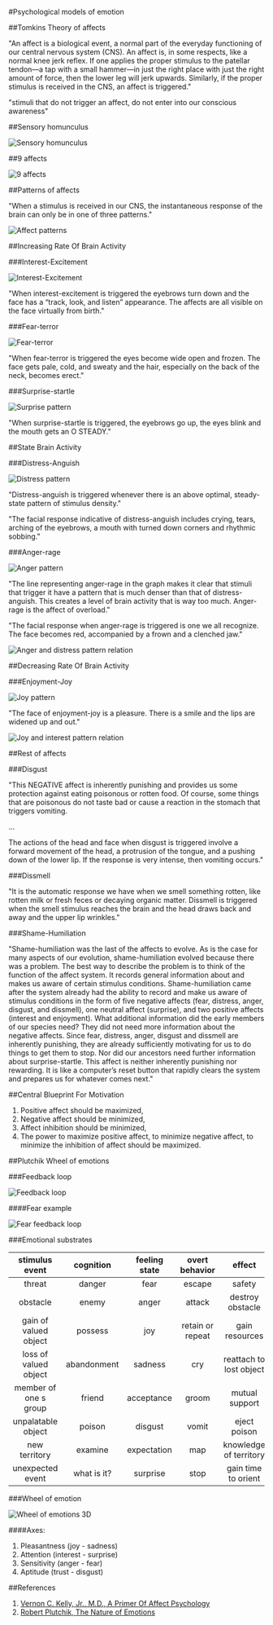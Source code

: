 #Psychological models of emotion

##Tomkins Theory of affects

"An affect is a biological event, a normal part of the everyday functioning of our central nervous system (CNS). An affect is, in some respects, like a normal knee jerk reflex. If one applies the proper stimulus to the patellar tendon—a tap with a small hammer—in just the right place with just the right amount of force, then the lower leg will jerk upwards. Similarly, if the proper stimulus is received in the CNS, an affect is triggered."

"stimuli that do not trigger an affect, do not enter into our conscious awareness"

##Sensory homunculus

![Sensory homunculus](http://www.harmonicresolution.com/homunculus1.jpeg)

##9 affects

![9 affects](figure2_tomkins_affects.png)

##Patterns of affects

"When a stimulus is received in our CNS, the instantaneous response of the brain can only be in one of three patterns."

![Affect patterns](figure3_affect_patterns.png)

##Increasing Rate Of Brain Activity

###Interest-Excitement

![Interest-Excitement](figure4_interest.png)

"When interest-excitement is triggered the eyebrows turn down and the face has a “track, look, and listen” appearance. The affects are all visible on the face virtually from birth."

###Fear-terror

![Fear-terror](figure5_fear.png)

"When fear-terror is triggered the eyes become wide open and frozen. The face gets pale, cold, and sweaty and the hair, especially on the back of the neck, becomes erect."

###Surprise-startle

![Surprise pattern](figure6_surprise.png)

"When surprise-startle is triggered, the eyebrows go up, the eyes blink and the mouth gets an O STEADY."

##State Brain Activity

###Distress-Anguish

![Distress pattern](figure7_distress.png)

"Distress-anguish is triggered whenever there is an above optimal, steady-state pattern of stimulus density."

"The facial response indicative of distress-anguish includes crying, tears, arching of the eyebrows, a mouth with turned down corners and rhythmic sobbing."

###Anger-rage

![Anger pattern](figure8_anger.png)

"The line representing anger-rage in the graph makes it clear that stimuli that trigger it have a pattern that is much denser than that of distress-anguish. This creates a level of brain activity that is way too much. Anger-rage is the affect of overload."

"The facial response when anger-rage is triggered is one we all recognize. The face becomes red, accompanied by a frown and a clenched jaw."

![Anger and distress pattern relation](figure9_anger_distress.png)

##Decreasing Rate Of Brain Activity

###Enjoyment-Joy

![Joy pattern](figure10_joy.png)

"The face of enjoyment-joy is a pleasure. There is a smile and the lips are widened up and out."

![Joy and interest pattern relation](figure11_interest_joy.png)

##Rest of affects

###Disgust



"This NEGATIVE affect is inherently punishing and provides us some protection against eating poisonous or rotten food. Of course, some things that are poisonous do not taste bad or cause a reaction in the stomach that triggers vomiting.

...

The actions of the head and face when disgust is triggered involve a forward movement of the head, a protrusion of the tongue, and a pushing down of the lower lip. If the response is very intense, then vomiting occurs."

###Dissmell

"It is the automatic response we have when we smell something rotten, like rotten milk or fresh feces or decaying organic matter. Dissmell is triggered when the smell stimulus reaches the brain and the head draws back and away and the upper lip wrinkles."

###Shame-Humiliation

"Shame-humiliation was the last of the affects to evolve. As is the case for many aspects of our evolution, shame-humiliation evolved because there was a problem. The best way to describe the problem is to think of the function of the affect system. It records general information about and makes us aware of certain stimulus conditions. Shame-humiliation came after the system already had the ability to record and make us aware of stimulus conditions in the form of five negative affects (fear, distress, anger, disgust, and dissmell), one neutral affect (surprise), and two positive affects (interest and enjoyment). What additional information did the early members of our species need? They did not need more information about the negative affects. Since fear, distress, anger, disgust and dissmell are inherently punishing, they are already sufficiently motivating for us to do things to get them to stop. Nor did our ancestors need further information about surprise-startle. This affect is neither inherently punishing nor rewarding. It is like a computer’s reset button that rapidly clears the system and prepares us for whatever comes next."

##Central Blueprint For Motivation

1. Positive affect should be maximized,
1. Negative affect should be minimized,
1. Affect inhibition should be minimized,
1. The power to maximize positive affect, to minimize negative affect, to minimize the inhibition of affect should be maximized.

##Plutchik Wheel of emotions

###Feedback loop

![Feedback loop](figure12_plutchik_emotional_feedback_loop.png)

####Fear example

![Fear feedback loop](figure13_plutchik_emotional_feedback_loop_fear.png)

###Emotional substrates

|stimulus event        |cognition  |feeling state|overt behavior   |effect                 |
|:--------------------:|:---------:|:-----------:|:---------------:|:---------------------:|
|threat                |danger     |fear         |escape           |safety                 |
|obstacle              |enemy      |anger        |attack           |destroy obstacle       |
|gain of valued object |possess    |joy          |retain or repeat |gain resources         |
|loss of valued object |abandonment|sadness      |cry              |reattach to lost object|
|member of one s group |friend     |acceptance   |groom            |mutual support         |
|unpalatable object    |poison     |disgust      |vomit            |eject poison           |
|new territory         |examine    |expectation  |map              |knowledge of territory |
|unexpected event      |what is it?|surprise     |stop             |gain time to orient    |

###Wheel of emotion

![Wheel of emotions 3D](http://dragonscanbebeaten.files.wordpress.com/2010/06/plutchiks-wheel-of-emotions.gif)

####Axes:

1. Pleasantness (joy - sadness)
1. Attention (interest - surprise)
1. Sensitivity (anger - fear)
1. Aptitude (trust - disgust)

##References

1. [Vernon C. Kelly, Jr., M.D., A Primer Of Affect Psychology](http://www.tomkins.org/uploads/Primer_of_Affect_Psychology.pdf)
1. [Robert Plutchik, The Nature of Emotions](http://www.americanscientist.org/my_amsci/restricted.aspx?act=pdf&id=2762150868143)
